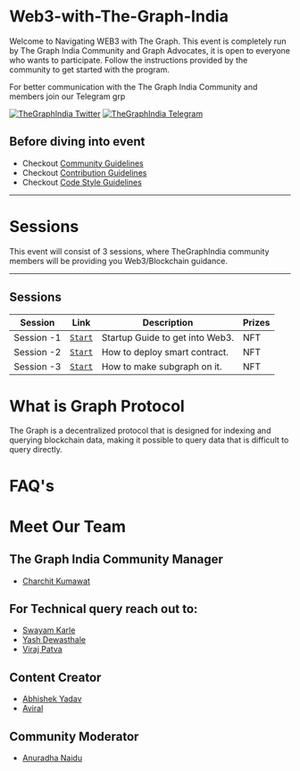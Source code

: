 # Web3-with-The-Graph-India

Welcome to Navigating WEB3 with The Graph. This event is completely run by The Graph India Community and Graph Advocates, it is open to everyone who wants to participate. Follow the instructions provided by the community to get started with the program.


For better communication with the The Graph India Community and members join our Telegram grp 

[![TheGraphIndia Twitter](https://img.shields.io/badge/Twitter-1DA1F2?style=for-the-badge&logo=twitter&logoColor=white)](https://twitter.com/TheGraphIndia?s=20)
[![TheGraphIndia Telegram](https://img.shields.io/badge/LinkedIn-0077B5?style=for-the-badge&logo=linkedin&logoColor=white)](https://t.co/2k61q3yf9W)


## Before diving into event

- Checkout <a href = "https://github.com/TheGraphIndia/Web3-with-The-Graph-India/blob/main/Community_Guidelines.md">Community Guidelines </a>
- Checkout <a href = "https://github.com/TheGraphIndia/Web3-with-The-Graph-India/blob/main/Contribution_Guide.md">Contribution Guidelines </a>
- Checkout <a href = "https://github.com/TheGraphIndia/Web3-with-The-Graph-India/blob/main/Code_Style.md">Code Style Guidelines </a>

---

# Sessions

This event will consist of 3 sessions, where TheGraphIndia community members will be providing you Web3/Blockchain guidance.

---

## Sessions

<!-- ⚠️ IMPORTANT: In order for a submission to be qualified, you must submit to this [ Session Challenge Submission ](). -->

| Session    | Link                                                                                      | Description                     | Prizes |
| ---------- | ----------------------------------------------------------------------------------------- | ------------------------------- | ------ |
| Session -1 | [`Start`](https://github.com/TheGraphIndia/Web3-with-The-Graph-India/tree/main/Session_1) | Startup Guide to get into Web3. | NFT    |
| Session -2 | [`Start`](https://github.com/TheGraphIndia/Web3-with-The-Graph-India/tree/main/Session_2) | How to deploy smart contract.   | NFT    |
| Session -3 | [`Start`](https://github.com/TheGraphIndia/Web3-with-The-Graph-India/tree/main/Session_3) | How to make subgraph on it.     | NFT    |

# What is Graph Protocol

The Graph is a decentralized protocol that is designed for indexing and querying blockchain data, making it possible to query data that is difficult to query directly.

# FAQ's


# Meet Our Team

## The Graph India Community Manager

- <a href = "https://twitter.com/Charchit_WEB3">Charchit Kumawat</a>

## For Technical query reach out to:

- <a href = "https://twitter.com/DevGasian">Swayam Karle</a>
- <a href = "https://twitter.com/dew_yashtwt">Yash Dewasthale</a>
- <a href = "https://twitter.com/vkpatva"> Viraj Patva </a>


## Content Creator

- <a href = "https://twitter.com/that_abhi_"> Abhishek Yadav</a>
- <a href = "https://twitter.com/Aviraltech"> Aviral </a>


## Community Moderator

- <a href = "https://twitter.com/AnuradhaNaidu4"> Anuradha Naidu </a>
